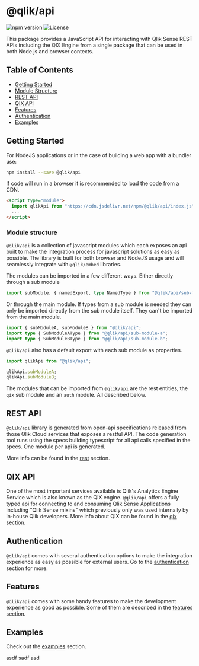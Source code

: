 # @qlik/api

[![npm version](https://img.shields.io/npm/v/@qlik/api.svg)](https://www.npmjs.com/package/@qlik/api)
[![License](https://img.shields.io/badge/license-ISC-blue.svg)](https://opensource.org/licenses/ISC)

This package provides a JavaScript API for interacting with Qlik Sense REST APIs including the QIX Engine from a single package that can be used in both Node.js and browser contexts.

## Table of Contents

- [Getting Started](#getting-started)
- [Module Structure](#module-structure)
- [REST API](./docs/rest.md)
- [QIX API](./docs/qix.md)
- [Features](./docs/features.md)
- [Authentication](./docs/authentication.md)
- [Examples](./docs/examples.md)

## Getting Started

For NodeJS applications or in the case of building a web app with a bundler use:

```sh
npm install --save @qlik/api
```

If code will run in a browser it is recommended to load the code from a CDN.

```html
<script type="module">
  import qlikApi from "https://cdn.jsdelivr.net/npm/@qlik/api/index.js";
  ...
</script>
```

### Module structure

`@qlik/api` is a collection of javascript modules which each exposes an api built to make the integration process for javascript solutions as easy as possible. The library is built for both browser and NodeJS usage and will seamlessly integrate with `@qlik/embed` libraries.

The modules can be imported in a few different ways. Either directly through a sub module

```ts
import subModule, { namedExport, type NamedType } from "@qlik/api/sub-module";
```

Or through the main module. If types from a sub module is needed they can only be imported directly from the sub module itself. They can't be imported from the main module.

```ts
import { subModuleA, subModuleB } from "@qlik/api";
import type { SubModuleAType } from "@qlik/api/sub-module-a";
import type { SubModuleBType } from "@qlik/api/sub-module-b";
```

`@qlik/api` also has a default export with each sub module as properties.

```ts
import qlikApi from "@qlik/api";

qlikApi.subModuleA;
qlikApi.subModuleB;
```

The modules that can be imported from `@qlik/api` are the rest entities, the `qix` sub module and an `auth` module. All described below.

## REST API

`@qlik/api` library is generated from open-api specifications released from those Qlik Cloud services that exposes a restful API. The code generation tool runs using the specs building typescript for all api calls specified in the specs. One module per api is generated.

More info can be found in the [rest](./docs/rest.md) section.

## QIX API

One of the most important services available is Qlik's Analytics Engine Service which is also known as the QIX engine. `@qlik/api` offers a fully typed api for connecting to and consuming Qlik Sense Applications including "Qlik Sense mixins" which previously only was used internally by in-house Qlik developers. More info about QIX can be found in the [qix](./docs/qix.md) section.

## Authentication

`@qlik/api` comes with several authentication options to make the integration experience as easy as possible for external users. Go to the [authentication](./docs/authentication.md) section for more.

## Features

`@qlik/api` comes with some handy features to make the development experience as good as possible. Some of them are described in the [features](./docs/features.md) section.

## Examples

Check out the [examples](./docs/examples.md) section.


asdf sadf asd
